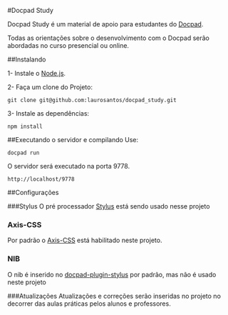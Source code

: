 #Docpad Study

Docpad Study é um material de apoio para estudantes do [Docpad](http://docpad.org/).

Todas as orientações sobre o desenvolvimento com o Docpad serão abordadas no curso presencial ou online.

##Instalando

1- Instale o [Node.js](http://nodejs.org/).

2- Faça um clone do Projeto:

    git clone git@github.com:laurosantos/docpad_study.git
    
3- Instale as dependências:

    npm install

##Executando o servidor e compilando
Use:

    docpad run
    
O servidor será executado na porta 9778.

    http://localhost/9778


##Configurações

###Stylus
O pré processador [Stylus](http://learnboost.github.io/stylus/) está sendo usado nesse projeto

### Axis-CSS
Por padrão o [Axis-CSS](http://roots.cx/axis/) está habilitado neste projeto.

### NIB
O nib é inserido no [docpad-plugin-stylus](https://github.com/docpad/docpad-plugin-stylus) por padrão, mas não é usado neste projeto

###Atualizações
Atualizações e correções serão inseridas no projeto no decorrer das aulas práticas pelos alunos e professores.
        